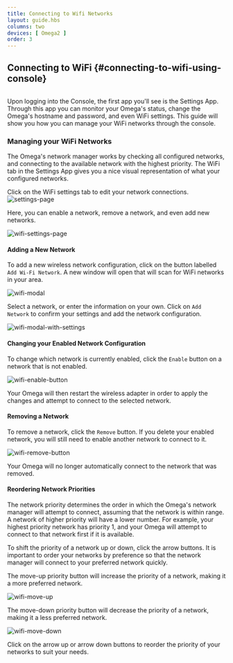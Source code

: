 ```yaml
---
title: Connecting to Wifi Networks
layout: guide.hbs
columns: two
devices: [ Omega2 ]
order: 3
---
```



## Connecting to WiFi {#connecting-to-wifi-using-console}

<!-- deprecated -->
```{r child = './Deprecated-component.md'}
```

<!-- // TODO: update this after batch 3 or 4 -->
Upon logging into the Console, the first app you'll see is the Settings App. Through this app you can monitor your Omega's status, change the Omega's hostname and password, and even WiFi settings. This guide will show you how you can manage your WiFi networks through the console.

### Managing your WiFi Networks

<!-- // explanation of how wifimanager works (can have many configured networks, and it will connect to the available ) -->

The Omega's network manager works by checking all configured networks, and connecting to the available network with the highest priority. The WiFi tab in the Settings App gives you a nice visual representation of what your configured networks.


Click on the WiFi settings tab to edit your network connections.
![settings-page](https://raw.githubusercontent.com/OnionIoT/Onion-Docs/master/Omega2/Documentation/Get-Started/img/connecting-to-wifi-1-settings-tab.png)

Here, you can enable a network, remove a network, and even add new networks.

![wifi-settings-page](https://raw.githubusercontent.com/OnionIoT/Onion-Docs/master/Omega2/Documentation/Get-Started/img/connecting-to-wifi-2-settings-page.png)



#### Adding a New Network

To add a new wireless network configuration, click on the button labelled `Add Wi-Fi Network`. A new window will open that will scan for WiFi networks in your area.

![wifi-modal](https://raw.githubusercontent.com/OnionIoT/Onion-Docs/master/Omega2/Documentation/Get-Started/img/connecting-to-wifi-3-add-modal.png)

Select a network, or enter the information on your own. Click on `Add Network` to confirm your settings and add the network configuration.

![wifi-modal-with-settings](https://raw.githubusercontent.com/OnionIoT/Onion-Docs/master/Omega2/Documentation/Get-Started/img/connecting-to-wifi-4-add-network.png)



#### Changing your Enabled Network Configuration


To change which network is currently enabled, click the `Enable` button on a network that is not enabled.

![wifi-enable-button](https://raw.githubusercontent.com/OnionIoT/Onion-Docs/master/Omega2/Documentation/Get-Started/img/connecting-to-wifi-5-enable.png)

Your Omega will then restart the wireless adapter in order to apply the changes and attempt to connect to the selected network.


#### Removing a Network

To remove a network, click the `Remove` button. If you delete your enabled network, you will still need to enable another network to connect to it.

![wifi-remove-button](https://raw.githubusercontent.com/OnionIoT/Onion-Docs/master/Omega2/Documentation/Get-Started/img/connecting-to-wifi-6-remove.png)

Your Omega will no longer automatically connect to the network that was removed.

#### Reordering Network Priorities

The network priority determines the order in which the Omega's network manager will attempt to connect, assuming that the network is within range. A network of higher priority will have a lower number. For example, your highest priority network has priority 1, and your Omega will attempt to connect to that network first if it is available.

To shift the priority of a network up or down, click the arrow buttons. It is important to order your networks by preference so that the network manager will connect to your preferred network quickly.

The move-up priority button will increase the priority of a network, making it a more preferred network.

![wifi-move-up](https://raw.githubusercontent.com/OnionIoT/Onion-Docs/master/Omega2/Documentation/Get-Started/img/connecting-to-wifi-7-move-up.png)

The move-down priority button will decrease the priority of a network, making it a less preferred network.

![wifi-move-down](https://raw.githubusercontent.com/OnionIoT/Onion-Docs/master/Omega2/Documentation/Get-Started/img/connecting-to-wifi-8-move-down.png)


Click on the arrow up or arrow down buttons to reorder the priority of your networks to suit your needs.
